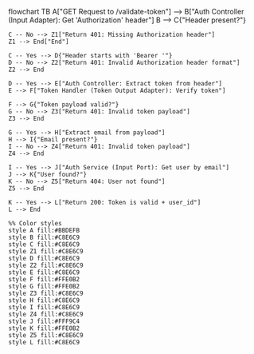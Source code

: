 flowchart TB
    A["GET Request to /validate-token"] --> B["Auth Controller (Input Adapter): Get 'Authorization' header"]
    B --> C{"Header present?"}
    
    C -- No --> Z1["Return 401: Missing Authorization header"]
    Z1 --> End["End"]

    C -- Yes --> D{"Header starts with 'Bearer '"}
    D -- No --> Z2["Return 401: Invalid Authorization header format"]
    Z2 --> End

    D -- Yes --> E["Auth Controller: Extract token from header"]
    E --> F["Token Handler (Token Output Adapter): Verify token"]
    
    F --> G{"Token payload valid?"}
    G -- No --> Z3["Return 401: Invalid token payload"]
    Z3 --> End

    G -- Yes --> H["Extract email from payload"]
    H --> I{"Email present?"}
    I -- No --> Z4["Return 401: Invalid token payload"]
    Z4 --> End

    I -- Yes --> J["Auth Service (Input Port): Get user by email"]
    J --> K{"User found?"}
    K -- No --> Z5["Return 404: User not found"]
    Z5 --> End

    K -- Yes --> L["Return 200: Token is valid + user_id"]
    L --> End

    %% Color styles
    style A fill:#BBDEFB
    style B fill:#C8E6C9
    style C fill:#C8E6C9
    style Z1 fill:#C8E6C9
    style D fill:#C8E6C9
    style Z2 fill:#C8E6C9
    style E fill:#C8E6C9
    style F fill:#FFE0B2
    style G fill:#FFE0B2
    style Z3 fill:#C8E6C9
    style H fill:#C8E6C9
    style I fill:#C8E6C9
    style Z4 fill:#C8E6C9
    style J fill:#FFF9C4
    style K fill:#FFE0B2
    style Z5 fill:#C8E6C9
    style L fill:#C8E6C9
